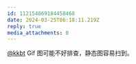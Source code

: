 ```yaml
---
id: 112154869184458468
date: 2024-03-25T06:18:11.219Z
reply: true
media_attachments: 0
---
```


[@kkbt](https://hello.2heng.xin/@kkbt) Gif 图可能不好排查，静态图容易扫到。

